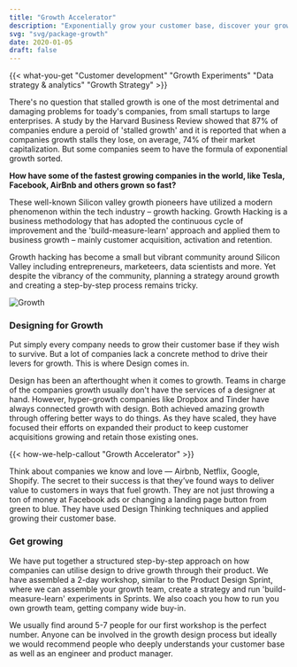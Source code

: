 ```yaml
---
title: "Growth Accelerator"
description: "Exponentially grow your customer base, discover your growth targets & focus in on new ideas that will drive breakout success."
svg: "svg/package-growth"
date: 2020-01-05
draft: false
---
```

{{< what-you-get "Customer development" "Growth Experiments" "Data strategy & analytics" "Growth Strategy" >}}

There's no question that stalled growth is one of the most detrimental and damaging problems for toady's companies, from small startups to large enterprises. A study by the Harvard Business Review showed that 87% of companies endure a peroid of 'stalled growth' and it is reported that when a companies growth stalls they lose, on average, 74% of their market capitalization. But some companies seem to have the formula of exponential growth sorted.

**How have some of the fastest growing companies in the world, like Tesla, Facebook, AirBnb and others grown so fast?**

These well-known Silicon valley growth pioneers have utilized a modern phenomenon within the tech industry – growth hacking. Growth Hacking is a business methodology that has adopted the continuous cycle of improvement and the 'build-measure-learn' approach and applied them to business growth – mainly customer acquisition, activation and retention.

Growth hacking has become a small but vibrant community around Silicon Valley including entrepreneurs, marketeers, data scientists and more. Yet despite the vibrancy of the community, planning a strategy around growth and creating a step-by-step process remains tricky.

<div class="full-width"><img class="lazyload" data-src="/images/Growth-Pattern.jpg" data-srcset="/images/Growth-Pattern@2x.jpg 800w" alt="Growth" /></div>

### Designing for Growth
Put simply every company needs to grow their customer base if they wish to survive. But a lot of companies lack a concrete method to drive their levers for growth. This is where Design comes in.

Design has been an afterthought when it comes to growth. Teams in charge of the companies growth usually don't have the services of a designer at hand. However, hyper-growth companies like Dropbox and Tinder have always connected growth with design. Both achieved amazing growth through offering better ways to do things. As they have scaled, they have focused their efforts on expanded their product to keep customer acquisitions growing and retain those existing ones.

{{< how-we-help-callout "Growth Accelerator" >}}

Think about companies we know and love — Airbnb, Netflix, Google, Shopify. The secret to their success is that they’ve found ways to deliver value to customers in ways that fuel growth. They are not just throwing a ton of money at Facebook ads or changing a landing page button from green to blue. They have used Design Thinking techniques and applied growing their customer base.

### Get growing
We have put together a structured step-by-step approach on how companies can utilise design to drive growth through their product. We have assembled a 2-day workshop, similar to the Product Design Sprint, where we can assemble your growth team, create a strategy and run 'build-measure-learn' experiments in Sprints. We also coach you how to run you own growth team, getting company wide buy-in.

We usually find around 5-7 people for our first workshop is the perfect number. Anyone can be involved in the growth design process but ideally we would recommend people who deeply understands your customer base as well as an engineer and product manager.
